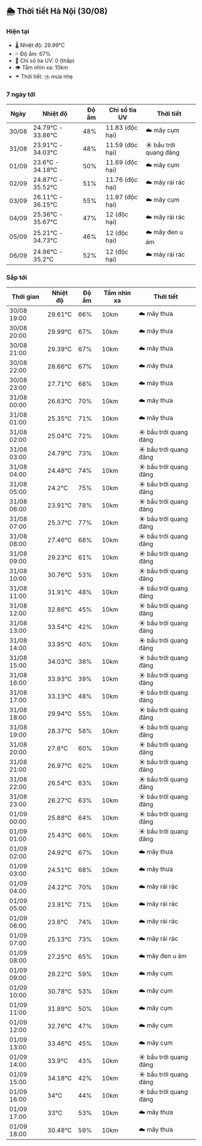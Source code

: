 ## 🌦️ Thời tiết Hà Nội (30/08)

### Hiện tại

- 🌡️ Nhiệt độ: 29.99℃
- 💦 Độ ẩm: 67%
- 🌟 Chỉ số tia UV: 0 (thấp)
- 👁️ Tầm nhìn xa: 10km
- ☂️ Thời tiết: ⛈️ mưa nhẹ

### 7 ngày tới

| Ngày | Nhiệt độ | Độ ẩm | Chỉ số tia UV | Thời tiết |
| --- | --- | --- | --- | --- |
| 30/08 | 24.79℃ - 33.86℃ | 48% | 11.83 (độc hại) | ☁️ mây cụm |
| 31/08 | 23.91℃ - 34.03℃ | 48% | 11.59 (độc hại) | ☀️ bầu trời quang đãng |
| 01/09 | 23.6℃ - 34.18℃ | 50% | 11.69 (độc hại) | ☁️ mây cụm |
| 02/09 | 24.87℃ - 35.52℃ | 51% | 11.76 (độc hại) | ☁️ mây rải rác |
| 03/09 | 26.11℃ - 36.15℃ | 55% | 11.97 (độc hại) | ☁️ mây cụm |
| 04/09 | 25.36℃ - 35.67℃ | 47% | 12 (độc hại) | ☁️ mây rải rác |
| 05/09 | 25.21℃ - 34.73℃ | 46% | 12 (độc hại) | ☁️ mây đen u ám |
| 06/09 | 24.96℃ - 35.2℃ | 52% | 12 (độc hại) | ☁️ mây rải rác |

### Sắp tới

| Thời gian | Nhiệt độ | Độ ẩm | Tầm nhìn xa | Thời tiết |
| --- | --- | --- | --- | --- |
| 30/08 19:00 | 29.61℃ | 66% | 10km | ☁️ mây thưa |
| 30/08 20:00 | 29.99℃ | 67% | 10km | ☁️ mây thưa |
| 30/08 21:00 | 29.39℃ | 67% | 10km | ☁️ mây thưa |
| 30/08 22:00 | 28.66℃ | 67% | 10km | ☁️ mây thưa |
| 30/08 23:00 | 27.71℃ | 68% | 10km | ☁️ mây thưa |
| 31/08 00:00 | 26.63℃ | 70% | 10km | ☁️ mây thưa |
| 31/08 01:00 | 25.35℃ | 71% | 10km | ☁️ mây thưa |
| 31/08 02:00 | 25.04℃ | 72% | 10km | ☀️ bầu trời quang đãng |
| 31/08 03:00 | 24.79℃ | 73% | 10km | ☀️ bầu trời quang đãng |
| 31/08 04:00 | 24.48℃ | 74% | 10km | ☀️ bầu trời quang đãng |
| 31/08 05:00 | 24.2℃ | 75% | 10km | ☀️ bầu trời quang đãng |
| 31/08 06:00 | 23.91℃ | 78% | 10km | ☀️ bầu trời quang đãng |
| 31/08 07:00 | 25.37℃ | 77% | 10km | ☀️ bầu trời quang đãng |
| 31/08 08:00 | 27.46℃ | 68% | 10km | ☀️ bầu trời quang đãng |
| 31/08 09:00 | 29.23℃ | 61% | 10km | ☀️ bầu trời quang đãng |
| 31/08 10:00 | 30.76℃ | 53% | 10km | ☀️ bầu trời quang đãng |
| 31/08 11:00 | 31.91℃ | 48% | 10km | ☀️ bầu trời quang đãng |
| 31/08 12:00 | 32.86℃ | 45% | 10km | ☀️ bầu trời quang đãng |
| 31/08 13:00 | 33.54℃ | 42% | 10km | ☀️ bầu trời quang đãng |
| 31/08 14:00 | 33.95℃ | 40% | 10km | ☀️ bầu trời quang đãng |
| 31/08 15:00 | 34.03℃ | 38% | 10km | ☀️ bầu trời quang đãng |
| 31/08 16:00 | 33.93℃ | 39% | 10km | ☀️ bầu trời quang đãng |
| 31/08 17:00 | 33.13℃ | 48% | 10km | ☀️ bầu trời quang đãng |
| 31/08 18:00 | 29.94℃ | 55% | 10km | ☀️ bầu trời quang đãng |
| 31/08 19:00 | 28.37℃ | 58% | 10km | ☀️ bầu trời quang đãng |
| 31/08 20:00 | 27.6℃ | 60% | 10km | ☀️ bầu trời quang đãng |
| 31/08 21:00 | 26.97℃ | 62% | 10km | ☀️ bầu trời quang đãng |
| 31/08 22:00 | 26.54℃ | 63% | 10km | ☀️ bầu trời quang đãng |
| 31/08 23:00 | 26.27℃ | 63% | 10km | ☀️ bầu trời quang đãng |
| 01/09 00:00 | 25.88℃ | 64% | 10km | ☀️ bầu trời quang đãng |
| 01/09 01:00 | 25.43℃ | 66% | 10km | ☀️ bầu trời quang đãng |
| 01/09 02:00 | 24.92℃ | 67% | 10km | ☁️ mây thưa |
| 01/09 03:00 | 24.51℃ | 68% | 10km | ☁️ mây thưa |
| 01/09 04:00 | 24.22℃ | 70% | 10km | ☁️ mây rải rác |
| 01/09 05:00 | 23.91℃ | 71% | 10km | ☁️ mây rải rác |
| 01/09 06:00 | 23.6℃ | 74% | 10km | ☁️ mây rải rác |
| 01/09 07:00 | 25.13℃ | 73% | 10km | ☁️ mây rải rác |
| 01/09 08:00 | 27.25℃ | 65% | 10km | ☁️ mây đen u ám |
| 01/09 09:00 | 29.22℃ | 59% | 10km | ☁️ mây cụm |
| 01/09 10:00 | 30.78℃ | 53% | 10km | ☁️ mây cụm |
| 01/09 11:00 | 31.89℃ | 50% | 10km | ☁️ mây cụm |
| 01/09 12:00 | 32.76℃ | 47% | 10km | ☁️ mây cụm |
| 01/09 13:00 | 33.46℃ | 45% | 10km | ☁️ mây cụm |
| 01/09 14:00 | 33.9℃ | 43% | 10km | ☀️ bầu trời quang đãng |
| 01/09 15:00 | 34.18℃ | 42% | 10km | ☀️ bầu trời quang đãng |
| 01/09 16:00 | 34℃ | 44% | 10km | ☀️ bầu trời quang đãng |
| 01/09 17:00 | 33℃ | 53% | 10km | ☁️ mây thưa |
| 01/09 18:00 | 30.48℃ | 59% | 10km | ☁️ mây thưa |
